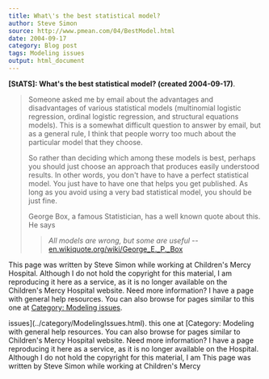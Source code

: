 ```yaml
---
title: What\'s the best statistical model?
author: Steve Simon
source: http://www.pmean.com/04/BestModel.html
date: 2004-09-17
category: Blog post
tags: Modeling issues
output: html_document
---
```

**[StATS]: What\'s the best statistical model?
(created 2004-09-17)**.

> Someone asked me by email about the advantages and disadvantages of
> various statistical models (multinomial logistic regression, ordinal
> logistic regression, and structural equations models). This is a
> somewhat difficult question to answer by email, but as a general rule,
> I think that people worry too much about the particular model that
> they choose.
>
> So rather than deciding which among these models is best, perhaps you
> should just choose an approach that produces easily understood
> results. In other words, you don\'t have to have a perfect statistical
> model. You just have to have one that helps you get published. As long
> as you avoid using a very bad statistical model, you should be just
> fine.
>
> George Box, a famous Statistician, has a well known quote about this.
> He says
>
> > *All models are wrong, but some are useful* \--
> > [en.wikiquote.org/wiki/George\_E.\_P.\_Box](http://en.wikiquote.org/wiki/George_E._P._Box)

This page was written by Steve Simon while working at Children\'s Mercy
Hospital. Although I do not hold the copyright for this material, I am
reproducing it here as a service, as it is no longer available on the
Children\'s Mercy Hospital website. Need more information? I have a page
with general help resources. You can also browse for pages similar to
this one at [Category: Modeling
issues](../category/ModelingIssues.html).
<!---More--->
issues](../category/ModelingIssues.html).
this one at [Category: Modeling
with general help resources. You can also browse for pages similar to
Children\'s Mercy Hospital website. Need more information? I have a page
reproducing it here as a service, as it is no longer available on the
Hospital. Although I do not hold the copyright for this material, I am
This page was written by Steve Simon while working at Children\'s Mercy

<!---Do not use
**[StATS]: What\'s the best statistical model?
This page was written by Steve Simon while working at Children\'s Mercy
Hospital. Although I do not hold the copyright for this material, I am
reproducing it here as a service, as it is no longer available on the
Children\'s Mercy Hospital website. Need more information? I have a page
with general help resources. You can also browse for pages similar to
this one at [Category: Modeling
issues](../category/ModelingIssues.html).
--->

